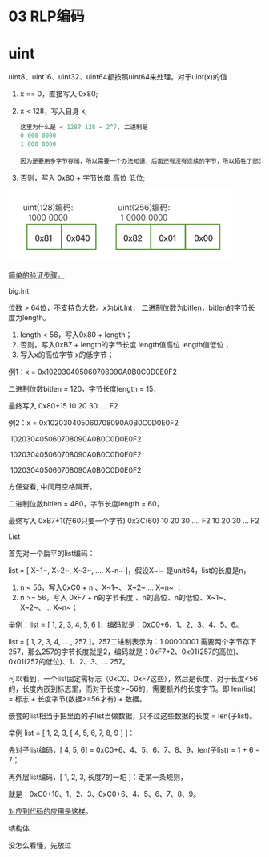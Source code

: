 

# 03 RLP编码



# uint

uint8、uint16、uint32、uint64都按照uint64来处理。对于uint(x)的值：

1. x == 0，直接写入 0x80;

2. x < 128，写入自身 x;

   ```js
   这里为什么是 < 128? 128 = 2^7, 二进制是
   0 000 0000
   1 000 0000
   
   因为是要用多字节存储，所以需要一个办法知道，后面还有没有连续的字节，所以牺牲了部分数据范围，用最高位来表示后续是否还有字节。
   ```

   

3. 否则，写入 0x80 + 字节长度  高位  低位;

   

![rpl_uint](img/rlp_01_uint.png)

[简单的验证步骤。](./X_03_rlp_验证.md#kk)



big.Int

位数 > 64位，不支持负大数。x为bit.Int， 二进制位数为bitlen，bitlen的字节长度为length。

1. length < 56，写入0x80 + length；
2. 否则，写入0xB7 + length的字节长度  length值高位  length值低位；
3. 写入x的高位字节  x的低字节；



例1：x = 0x102030405060708090A0B0C0D0E0F2

二进制位数bitlen = 120，字节长度length = 15，

最终写入 0x80+15  10  20  30  ....  F2



例2：x = 0x102030405060708090A0B0C0D0E0F2

​				102030405060708090A0B0C0D0E0F2

​				102030405060708090A0B0C0D0E0F2

​				102030405060708090A0B0C0D0E0F2

方便查看, 中间用空格隔开。

二进制位数bitlen = 480，字节长度length = 60，

最终写入 0xB7+1(存60只要一个字节)   0x3C(60)  10  20  30  ....  F2   10  20  30 ...  F2



List

首先对一个扁平的list编码：

list = [ X~1~, X~2~, X~3~, ....   X~n~ ]，假设X~i~ 是unit64，list的长度是n，

1. n < 56，写入0xC0 + n 、X~1~、 X~2~  ...  X~n~ ；
2. n >= 56，写入 0xF7 + n的字节长度 、n的高位、n的低位、X~1~、X~2~、... X~n~；

举例：list = [ 1, 2, 3, 4, 5, 6 ]，编码就是：0xC0+6、1、2、3、4、5、6。

list = [ 1, 2, 3, 4, ... , 257 ]，257二进制表示为：1 00000001 需要两个字节存下257，那么257的字节长度就是2，编码就是：0xF7+2、0x01(257的高位)、0x01(257的低位)、1、2、3、... 257。



可以看到，一个list固定需标志（0xC0、0xF7这些），然后是长度，对于长度<56的，长度内嵌到标志里，而对于长度>=56的，需要额外的长度字节。即 len(list) = 标志 + 长度字节(数据>=56才有) + 数据。

嵌套的list相当于把里面的子list当做数据，只不过这些数据的长度 = len(子list)。

举例 list = [ 1, 2, 3, [ 4, 5, 6, 7, 8, 9 ] ]：

先对子list编码，[ 4, 5, 6] = 0xC0+6、4、5、6、7、8、9，len(子list) = 1 + 6 = 7；

再外层list编码，[ 1, 2, 3, 长度7的一坨 ]：走第一条规则，

就是：0xC0+10、1、2、3、0xC0+6、4、5、6、7、8、9。

[对应到代码的应用是这样](./X_03_rlp_验证.md#List)。



结构体

没怎么看懂，先放过

